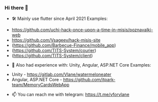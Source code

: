### Hi there 👋


- 🛠️ Mainly use flutter since April 2021
Examples:
* https://github.com/uchi-hack-once-upon-a-time-in-misis/poznavalki-web
* https://github.com/Vsageev/hack-misis-site
* (https://github.com/Barbecue-Finance/mobile_app)
* (https://github.com/TITS-System/courier)
* (https://github.com/TITS-System/client)

- 🧪 Also had experience with: Unity, Angular, ASP.NET Core
Examples:
* Unity - https://gitlab.com/Vlane/watermeloneater
* Angular, ASP.NET Core - https://github.com/itpark-team/MemoryCardsWebApp

- 📫 You can reach me with telegram: https://t.me/vforvlane

